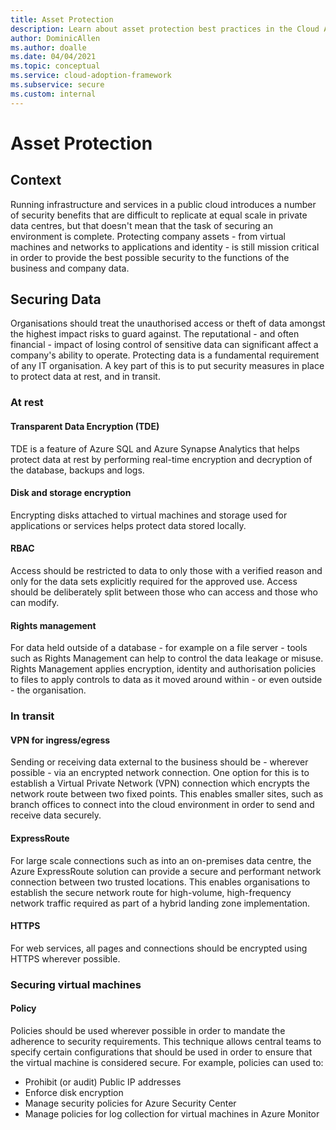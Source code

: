 ```yaml
---
title: Asset Protection
description: Learn about asset protection best practices in the Cloud Adoption Framework for Azure.
author: DominicAllen
ms.author: doalle
ms.date: 04/04/2021
ms.topic: conceptual
ms.service: cloud-adoption-framework
ms.subservice: secure
ms.custom: internal
---
```


# Asset Protection


## Context
Running infrastructure and services in a public cloud introduces a number of security benefits that are difficult to replicate at equal scale in private data centres, but that doesn't mean that the task of securing an environment is complete.
Protecting company assets - from virtual machines and networks to applications and identity - is still mission critical in order to provide the best possible security to the functions of the business and company data.

## Securing Data

Organisations should treat the unauthorised access or theft of data amongst the highest impact risks to guard against. 
The reputational - and often financial - impact of losing control of sensitive data can significant affect a company's ability to operate. Protecting data is a fundamental requirement of any IT organisation.
A key part of this is to put security measures in place to protect data at rest, and in transit.
### At rest
#### Transparent Data Encryption (TDE)
TDE is a feature of Azure SQL and Azure Synapse Analytics that helps protect data at rest by performing real-time encryption and decryption of the database, backups and logs.  
		
#### Disk and storage encryption
Encrypting disks attached to virtual machines and storage used for applications or services helps protect data stored locally.
		
#### RBAC 
Access should be restricted to data to only those with a verified reason and only for the data sets explicitly required for the approved use.
Access should be deliberately split between those who can access and those who can modify.
		
#### Rights management
For data held outside of a database - for example on a file server - tools such as Rights Management can help to control the data leakage or misuse. Rights Management applies encryption, identity and authorisation policies to files to apply controls to data as it moved around within - or even outside - the organisation.
	
### In transit
#### VPN for ingress/egress
Sending or receiving data external to the business should be - wherever possible - via an encrypted network connection.
One option for this is to establish a Virtual Private Network (VPN) connection which encrypts the network route between two fixed points. 
This enables smaller sites, such as branch offices to connect into the cloud environment in order to send and receive data securely.
		
#### ExpressRoute
For large scale connections such as into an on-premises data centre, the Azure ExpressRoute solution can provide a secure and performant network connection between two trusted locations. This enables organisations to establish the secure network route for high-volume, high-frequency network traffic required as part of a hybrid landing zone implementation.
		
#### HTTPS
For web services, all pages and connections should be encrypted using HTTPS wherever possible. 

### Securing virtual machines
#### Policy
Policies should be used wherever possible in order to mandate the adherence to security requirements. 
This technique allows central teams to specify certain configurations that should be used in order to ensure that the virtual machine is considered secure. 
For example, policies can used to: 
- Prohibit (or audit) Public IP addresses
- Enforce disk encryption
- Manage security policies for Azure Security Center
- Manage policies for log collection for virtual machines in Azure Monitor
